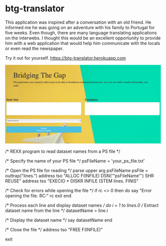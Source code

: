 # btg-translator
This application was inspired after a conversation with an old friend. He informed me he was going on an adventure with his family to Portugal for five weeks. Even though, there are many language translating applications on the interwebs. I thought this would be an excellent opportunity to provide him with a web application that would help him communicate with the locals or even read the newspaper. 

Try it out for yourself.  https://btg-translator.herokuapp.com

![](photo.png)



/* REXX program to read dataset names from a PS file */

/* Specify the name of your PS file */
psFileName = 'your_ps_file.txt'

/* Open the PS file for reading */
parse upper arg psFileName
psFile = outtrap("lines.")
address tso "ALLOC F(INFILE) DSN('"psFileName"') SHR REUSE"
address tso "EXECIO * DISKR INFILE (STEM lines. FINIS"

/* Check for errors while opening the file */
if rc <> 0 then
   do
      say "Error opening the file. RC:" rc
      exit
   end

/* Process each line and display dataset names */
do i = 1 to lines.0
   /* Extract dataset name from the line */
   datasetName = line.i

   /* Display the dataset name */
   say datasetName
end

/* Close the file */
address tso "FREE F(INFILE)"

exit




